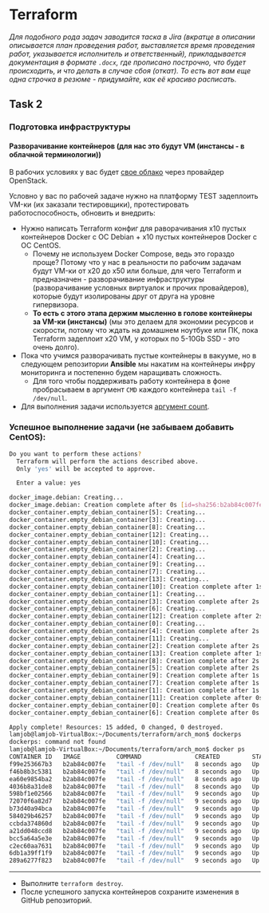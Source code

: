 # Terraform

_Для подобного рода задач заводится таска в Jira (вкратце в описании описывается план проведения работ, выставляется время проведения работ, указывается исполнитель и ответственный), прикладывается документация в формате `.docx`, где прописано построчно, что будет происходить, и что делать в случае сбоя (откат). То есть вот вам еще одна строчка в резюме - придумайте, как её красиво расписать._

## **Task 2**

### Подготовка инфраструктуры

#### Разворачивание контейнеров (для нас это будут VM (инстансы - в облачной терминологии))

В рабочих условиях у вас будет [свое облако](https://github.com/lamjob1993/terraform-monitoring/blob/main/terraform/beggining/0.4.%20%D0%9F%D1%80%D0%BE%D0%B2%D0%B0%D0%B9%D0%B4%D0%B5%D1%80%D1%8B%20%D0%B8%20%D0%BE%D0%B1%D0%BB%D0%B0%D0%BA%D0%B0%20%D0%B2%20%D0%A0%D0%A4.md#terraform-%D0%B8-openstack) через провайдер OpenStack. 

Условно у вас по рабочей задаче нужно на платформу TEST задеплоить VM-ки (их заказали тестировщики), протестировать работоспособность, обновить и внедрить:

- Нужно написать Terraform конфиг для раворачивания x10 пустых контейнеров Docker с ОС Debian + x10 пустых контейнеров Docker с ОС CentOS.
  - Почему не используем Docker Compose, ведь это гораздо проще? Потому что у нас в реальности по рабочим задачам будут VM-ки от x20 до x50 или больше, для чего Terraform и предназначен - разворачивание инфраструктуры (разворачивание условных виртуалок и прочих провайдеров), которые будут изолированы друг от друга на уровне гипервизора.
  - **То есть с этого этапа держим мысленно в голове контейнеры за VM-ки (инстансы)** (мы это делаем для экономии ресурсов и скорости, потому что ждать на домашнем ноутбуке или ПК, пока Terraform задеплоит x20 VM, у которых по 5-10Gb SSD - это очень долго).
- Пока что учимся разворачивать пустые контейнеры в вакууме, но в следующем репозитории **Ansible** мы накатим на контейнеры инфру мониторинга и постепенно будем наращивать сложность.
  - Для того чтобы поддерживать работу контейнера в фоне пробрасываем в аргумент `CMD` каждого контейнера `tail -f /dev/null`.
- Для выполнения задачи используется [аргумент count](https://developer.hashicorp.com/terraform/language/meta-arguments/count).

### Успешное выполнение задачи (не забываем добавить CentOS):

```bash
Do you want to perform these actions?
  Terraform will perform the actions described above.
  Only 'yes' will be accepted to approve.

  Enter a value: yes

docker_image.debian: Creating...
docker_image.debian: Creation complete after 0s [id=sha256:b2ab84c007feae81d95c5350d44ad7a54ea4693a79cb40fb05bd3fe00cbd4d26debian:latest]
docker_container.empty_debian_container[5]: Creating...
docker_container.empty_debian_container[3]: Creating...
docker_container.empty_debian_container[8]: Creating...
docker_container.empty_debian_container[12]: Creating...
docker_container.empty_debian_container[10]: Creating...
docker_container.empty_debian_container[2]: Creating...
docker_container.empty_debian_container[4]: Creating...
docker_container.empty_debian_container[9]: Creating...
docker_container.empty_debian_container[7]: Creating...
docker_container.empty_debian_container[13]: Creating...
docker_container.empty_debian_container[10]: Creation complete after 1s [id=c2ec60aa763177ef4fe2269fa08bbfd241489a4fbe19654b1dbe9a77c5aef694]
docker_container.empty_debian_container[1]: Creating...
docker_container.empty_debian_container[3]: Creation complete after 2s [id=a21dd048ccd8bd6f5e1f42f9b7fabe2e05cd5e3790e87d709f9f080e856d2192]
docker_container.empty_debian_container[6]: Creating...
docker_container.empty_debian_container[12]: Creation complete after 2s [id=bcc5a64a5e3eca56249d704525d5408c0e9ec141efdc81adea452d5a49cd68ae]
docker_container.empty_debian_container[0]: Creating...
docker_container.empty_debian_container[4]: Creation complete after 2s [id=584029b46257118b153bfbb19931988309f2163b555b5eed256a0513057400be]
docker_container.empty_debian_container[11]: Creating...
docker_container.empty_debian_container[2]: Creation complete after 2s [id=289a6277f8232b4fb0200fcf690cd4a79d73b86e235a8b8ae7fd846a4278f541]
docker_container.empty_debian_container[13]: Creation complete after 1s [id=598bf1e02566b13b64237083ac67919ac93c3d6949971a6f0710c66df8d91838]
docker_container.empty_debian_container[8]: Creation complete after 2s [id=6db1a39ff1f9d56ecd6416067034c5d4fc68919583fa31fb7788da952dcd3ad2]
docker_container.empty_debian_container[5]: Creation complete after 2s [id=ccbda374860d28949e9f7254b01455a572fe40ac3708a0ccdfd67deb0138855f]
docker_container.empty_debian_container[9]: Creation complete after 1s [id=b73d40a94bcab49189238268566199b21868b97b1a88a75bcc8e9110b775b454]
docker_container.empty_debian_container[7]: Creation complete after 1s [id=72070f6a82d73b71a114a1dac7ada2870f246be31bc5b97dfb22c602cd978490]
docker_container.empty_debian_container[1]: Creation complete after 1s [id=4036b8a31de87b369adcc33d4d501577d348f72d4f38496302be80f5960b1775]
docker_container.empty_debian_container[11]: Creation complete after 0s [id=f99e253667b368c07039645772cf39b7d60ccc571dcbe0895462c6c0ca27e5c7]
docker_container.empty_debian_container[0]: Creation complete after 0s [id=f46b8b3c5381a24d005dcb8657a373bd375ea80fcba6849109700dc3d5688a80]
docker_container.empty_debian_container[6]: Creation complete after 0s [id=ea60e9854ba269bd2372cdb5542128319e891d9f5e7d37a33321ee9bcd33898d]

Apply complete! Resources: 15 added, 0 changed, 0 destroyed.
lamjob@lamjob-VirtualBox:~/Documents/terraform/arch_mon$ dockerps
dockerps: command not found
lamjob@lamjob-VirtualBox:~/Documents/terraform/arch_mon$ docker ps
CONTAINER ID   IMAGE          COMMAND               CREATED         STATUS         PORTS     NAMES
f99e253667b3   b2ab84c007fe   "tail -f /dev/null"   8 seconds ago   Up 7 seconds             debian-container-11
f46b8b3c5381   b2ab84c007fe   "tail -f /dev/null"   8 seconds ago   Up 7 seconds             debian-container-0
ea60e9854ba2   b2ab84c007fe   "tail -f /dev/null"   8 seconds ago   Up 7 seconds             debian-container-6
4036b8a31de8   b2ab84c007fe   "tail -f /dev/null"   8 seconds ago   Up 8 seconds             debian-container-1
598bf1e02566   b2ab84c007fe   "tail -f /dev/null"   9 seconds ago   Up 8 seconds             debian-container-13
72070f6a82d7   b2ab84c007fe   "tail -f /dev/null"   9 seconds ago   Up 8 seconds             debian-container-7
b73d40a94bca   b2ab84c007fe   "tail -f /dev/null"   9 seconds ago   Up 8 seconds             debian-container-9
584029b46257   b2ab84c007fe   "tail -f /dev/null"   9 seconds ago   Up 8 seconds             debian-container-4
ccbda374860d   b2ab84c007fe   "tail -f /dev/null"   9 seconds ago   Up 8 seconds             debian-container-5
a21dd048ccd8   b2ab84c007fe   "tail -f /dev/null"   9 seconds ago   Up 8 seconds             debian-container-3
bcc5a64a5e3e   b2ab84c007fe   "tail -f /dev/null"   9 seconds ago   Up 8 seconds             debian-container-12
c2ec60aa7631   b2ab84c007fe   "tail -f /dev/null"   9 seconds ago   Up 8 seconds             debian-container-10
6db1a39ff1f9   b2ab84c007fe   "tail -f /dev/null"   9 seconds ago   Up 8 seconds             debian-container-8
289a6277f823   b2ab84c007fe   "tail -f /dev/null"   9 seconds ago   Up 8 seconds             debian-container-2
```

---

- Выполните `terraform destroy`.
- После успешного запуска контейнеров сохраните изменения в GitHub репозиторий.
